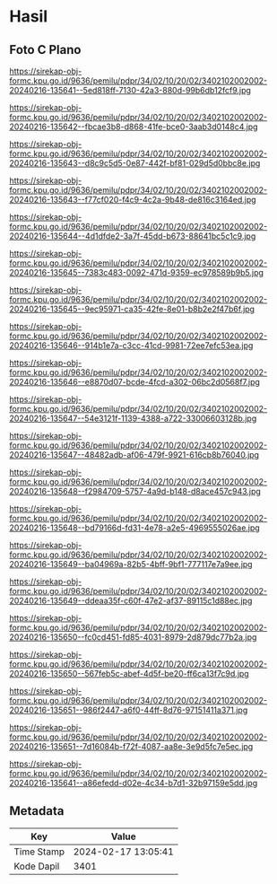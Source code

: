 # Hasil

## Foto C Plano

https://sirekap-obj-formc.kpu.go.id/9636/pemilu/pdpr/34/02/10/20/02/3402102002002-20240216-135641--5ed818ff-7130-42a3-880d-99b6db12fcf9.jpg

https://sirekap-obj-formc.kpu.go.id/9636/pemilu/pdpr/34/02/10/20/02/3402102002002-20240216-135642--fbcae3b8-d868-41fe-bce0-3aab3d0148c4.jpg

https://sirekap-obj-formc.kpu.go.id/9636/pemilu/pdpr/34/02/10/20/02/3402102002002-20240216-135643--d8c9c5d5-0e87-442f-bf81-029d5d0bbc8e.jpg

https://sirekap-obj-formc.kpu.go.id/9636/pemilu/pdpr/34/02/10/20/02/3402102002002-20240216-135643--f77cf020-f4c9-4c2a-9b48-de816c3164ed.jpg

https://sirekap-obj-formc.kpu.go.id/9636/pemilu/pdpr/34/02/10/20/02/3402102002002-20240216-135644--4d1dfde2-3a7f-45dd-b673-88641bc5c1c9.jpg

https://sirekap-obj-formc.kpu.go.id/9636/pemilu/pdpr/34/02/10/20/02/3402102002002-20240216-135645--7383c483-0092-471d-9359-ec978589b9b5.jpg

https://sirekap-obj-formc.kpu.go.id/9636/pemilu/pdpr/34/02/10/20/02/3402102002002-20240216-135645--9ec95971-ca35-42fe-8e01-b8b2e2f47b6f.jpg

https://sirekap-obj-formc.kpu.go.id/9636/pemilu/pdpr/34/02/10/20/02/3402102002002-20240216-135646--914b1e7a-c3cc-41cd-9981-72ee7efc53ea.jpg

https://sirekap-obj-formc.kpu.go.id/9636/pemilu/pdpr/34/02/10/20/02/3402102002002-20240216-135646--e8870d07-bcde-4fcd-a302-06bc2d0568f7.jpg

https://sirekap-obj-formc.kpu.go.id/9636/pemilu/pdpr/34/02/10/20/02/3402102002002-20240216-135647--54e3121f-1139-4388-a722-33006603128b.jpg

https://sirekap-obj-formc.kpu.go.id/9636/pemilu/pdpr/34/02/10/20/02/3402102002002-20240216-135647--48482adb-af06-479f-9921-616cb8b76040.jpg

https://sirekap-obj-formc.kpu.go.id/9636/pemilu/pdpr/34/02/10/20/02/3402102002002-20240216-135648--f2984709-5757-4a9d-b148-d8ace457c943.jpg

https://sirekap-obj-formc.kpu.go.id/9636/pemilu/pdpr/34/02/10/20/02/3402102002002-20240216-135648--bd79166d-fd31-4e78-a2e5-4969555026ae.jpg

https://sirekap-obj-formc.kpu.go.id/9636/pemilu/pdpr/34/02/10/20/02/3402102002002-20240216-135649--ba04969a-82b5-4bff-9bf1-777117e7a9ee.jpg

https://sirekap-obj-formc.kpu.go.id/9636/pemilu/pdpr/34/02/10/20/02/3402102002002-20240216-135649--ddeaa35f-c60f-47e2-af37-89115c1d88ec.jpg

https://sirekap-obj-formc.kpu.go.id/9636/pemilu/pdpr/34/02/10/20/02/3402102002002-20240216-135650--fc0cd451-fd85-4031-8979-2d879dc77b2a.jpg

https://sirekap-obj-formc.kpu.go.id/9636/pemilu/pdpr/34/02/10/20/02/3402102002002-20240216-135650--567feb5c-abef-4d5f-be20-ff6ca13f7c9d.jpg

https://sirekap-obj-formc.kpu.go.id/9636/pemilu/pdpr/34/02/10/20/02/3402102002002-20240216-135651--986f2447-a6f0-44ff-8d76-97151411a371.jpg

https://sirekap-obj-formc.kpu.go.id/9636/pemilu/pdpr/34/02/10/20/02/3402102002002-20240216-135651--7d16084b-f72f-4087-aa8e-3e9d5fc7e5ec.jpg

https://sirekap-obj-formc.kpu.go.id/9636/pemilu/pdpr/34/02/10/20/02/3402102002002-20240216-135641--a86efedd-d02e-4c34-b7d1-32b97159e5dd.jpg


## Metadata

| Key        | Value               |
| ---------- | ------------------- |
| Time Stamp | 2024-02-17 13:05:41 |
| Kode Dapil | 3401                |



